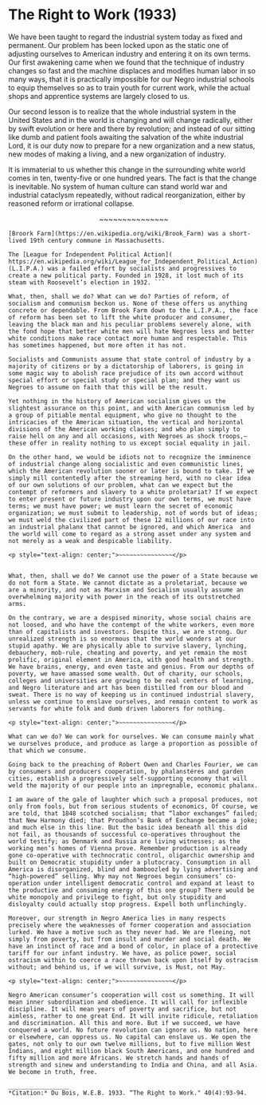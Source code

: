 # The Right to Work (1933)

We have been taught to regard the industrial system today as fixed and permanent. Our problem has been locked upon as the static one of adjusting ourselves to American industry and entering it on its own terms. Our first awakening came when we found that the technique of industry changes so fast and the machine displaces and modifies human labor in so many ways, that it is practically impossible for our Negro industrial schools to equip themselves so as to train youth for current work, while the actual shops and apprentice systems are largely closed to us.

Our second lesson is to realize that the whole industrial system in the United States and in the world is changing and will change radically, either by swift evolution or here and there by revolution; and instead of our sitting like dumb and patient fools awaiting the salvation of the white industrial Lord, it is our duty now to prepare for a new organization and a new status, new modes of making a living, and a new organization of industry.

It is immaterial to us whether this change in the surrounding white world comes in ten, twenty-five or one hundred years. The fact is that the change is inevitable. No system of human culture can stand world war and industrial cataclysm repeatedly, without radical reorganization, either by reasoned reform or irrational collapse.

<p style="text-align: center;">~~~~~~~~~~~~~~~</p>

```{margin}
[Broork Farm](https://en.wikipedia.org/wiki/Brook_Farm) was a short-lived 19th century commune in Massachusetts.

The [League for Independent Political Action]( https://en.wikipedia.org/wiki/League_for_Independent_Political_Action) (L.I.P.A.) was a failed effort by socialists and progressives to create a new political party. Founded in 1928, it lost much of its steam with Roosevelt’s election in 1932. ```

What, then, shall we do? What can we do? Parties of reform, of socialism and communism beckon us. None of these offers us anything concrete or dependable. From Brook Farm down to the L.I.P.A., the face of reform has been set to lift the white producer and consumer, leaving the black man and his peculiar problems severely alone, with the fond hope that better white men will hate Negroes less and better white conditions make race contact more human and respectable. This has sometimes happened, but more often it has not.

Socialists and Communists assume that state control of industry by a majority of citizens or by a dictatorship of laborers, is going in some magic way to abolish race prejudice of its own accord without special effort or special study or special plan; and they want us Negroes to assume on faith that this will be the result.

Yet nothing in the history of American socialism gives us the slightest assurance on this point, and with American communism led by a group of pitiable mental equipment, who give no thought to the intricacies of the American situation, the vertical and horizontal divisions of the American working classes; and who plan simply to raise hell on any and all occasions, with Negroes as shock troops,—these offer in reality nothing to us except social equality in jail.

On the other hand, we would be idiots not to recognize the imminence of industrial change along socialistic and even communistic lines, which the American revolution sooner or later is bound to take. If we simply mill contentedly after the streaming herd, with no clear idea of our own solutions of our problem, what can we expect but the contempt of reformers and slavery to a white proletariat? If we expect to enter present or future industry upon our own terms, we must have terms; we must have power; we must learn the secret of economic organization; we must submit to leadership, not of words but of ideas; we must weld the civilized part of these 12 millions of our race into an industrial phalanx that cannot be ignored, and which America  and the world will come to regard as a strong asset under any system and not merely as a weak and despicable liability.

<p style="text-align: center;">~~~~~~~~~~~~~~~</p>


What, then, shall we do? We cannot use the power of a State because we do not form a State. We cannot dictate as a proletariat, because we are a minority, and not as Marxism and Socialism usually assume an overwhelming majority with power in the reach of its outstretched arms.

On the contrary, we are a despised minority, whose social chains are not loosed, and who have the contempt of the white workers, even more than of capitalists and investors. Despite this, we are strong. Our unrealized strength is so enormous that the world wonders at our stupid apathy. We are physically able to survive slavery, lynching, debauchery, mob-rule, cheating and poverty, and yet remain the most prolific, original element in America, with good health and strength. We have brains, energy, and even taste and genius. From our depths of poverty, we have amassed some wealth. Out of charity, our schools, colleges and universities are growing to be real centers of learning, and Negro literature and art has been distilled from our blood and sweat. There is no way of keeping us in continued industrial slavery, unless we continue to enslave ourselves, and remain content to work as servants for white folk and dumb driven laborers for nothing.

<p style="text-align: center;">~~~~~~~~~~~~~~~</p>

What can we do? We can work for ourselves. We can consume mainly what we ourselves produce, and produce as large a proportion as possible of that which we consume.

Going back to the preaching of Robert Owen and Charles Fourier, we can by consumers and producers cooperation, by phalanstéres and garden cities, establish a progressively self-supporting economy that will weld the majority of our people into an impregnable, economic phalanx.

I am aware of the gale of laughter which such a proposal produces, not only from fools, but from serious students of economics, Of course, we are told, that 1848 scotched socialism; that “labor exchanges” failed; that New Harmony died; that Proudhon’s Bank of Exchange became a joke; and much else in this line. But the basic idea beneath all this did not fail, as thousands of successful co-operatives throughout the world testify; as Denmark and Russia are living witnesses; as the working men’s homes of Vienna prove. Remember production is already gone co-operative with technocratic control, oligarchic ownership and built on Democratic stupidity under a plutocracy. Consumption in all America is disorganized, blind and bamboozled by lying advertising and “high-powered” selling. Why may not Negroes begin consumers’ co-operation under intelligent democratic control and expand at least to the productive and consuming energy of this one group? There would be white monopoly and privilege to fight, but only stupidity and disloyalty could actually stop progress. Expell both unflinchingly.

Moreover, our strength in Negro America lies in many respects precisely where the weaknesses of former cooperation and association lurked. We have a motive such as they never had. We are fleeing, not simply from poverty, but from insult and murder and social death. We have an instinct of race and a bond of color, in place of a protective tariff for our infant industry. We have, as police power, social ostracism within to coerce a race thrown back upon itself by ostracism without; and behind us, if we will survive, is Must, not May.

<p style="text-align: center;">~~~~~~~~~~~~~~~</p>

Negro American consumer’s cooperation will cost us something. It will mean inner subordination and obedience. It will call for inflexible discipline. It will mean years of poverty and sacrifice, but not aimless, rather to one great End. It will invite ridicule, retaliation and discrimination. All this and more. But if we succeed, we have conquered a world. No future revolution can ignore us. No nation, here or elsewhere, can oppress us. No capital can enslave us. We open the gates, not only to our own twelve millions, but to five million West Indians, and eight million black South Americans, and one hundred and fifty million and more Africans. We stretch hands and hands of strength and sinew and understanding to India and China, and all Asia. We become in truth, free.

_________________
*Citation:* Du Bois, W.E.B. 1933. “The Right to Work." 40(4):93-94.
